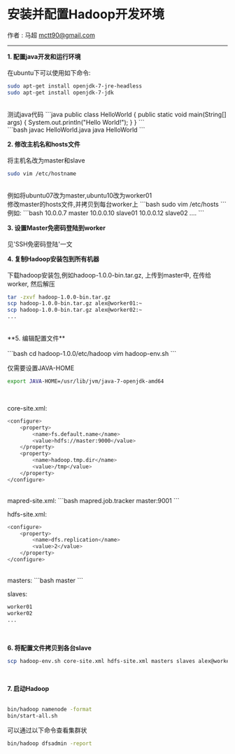 # 安装并配置Hadoop开发环境

作者 :  马超  mctt90@gmail.com

---

**1. 配置java开发和运行环境** <br><br>
在ubuntu下可以使用如下命令:
```bash
sudo apt-get install openjdk-7-jre-headless
sudo apt-get install openjdk-7-jdk
```
<br>
测试java代码
```java
public class HelloWorld {
    public static void main(String[] args) {
        System.out.println("Hello World!");
    }
}
```
<br>
```bash
javac HelloWorld.java
java HelloWorld
```
<br>

**2. 修改主机名和hosts文件** <br><br>
将主机名改为master和slave
```bash
sudo vim /etc/hostname
```
<br>
例如将ubuntu07改为master,ubuntu10改为worker01<br>
修改master的hosts文件,并拷贝到每台worker上
```bash
sudo vim /etc/hosts
```
<br>
例如:
```bash
10.0.0.7 master
10.0.0.10 slave01
10.0.0.12 slave02
....
```
<br>

**3. 设置Master免密码登陆到worker** <br><br>
见'SSH免密码登陆'一文
<br>

**4. 复制Hadoop安装包到所有机器** <br><br>
下载hadoop安装包,例如hadoop-1.0.0-bin.tar.gz, 上传到master中, 在传给worker, 然后解压
```bash
tar -zxvf hadoop-1.0.0-bin.tar.gz
scp hadoop-1.0.0-bin.tar.gz alex@worker01:~
scp hadoop-1.0.0-bin.tar.gz alex@worker02:~
...
```
<br>
**5. 编辑配置文件** <br><br>
```bash
cd hadoop-1.0.0/etc/hadoop
vim hadoop-env.sh
```
<br>

仅需要设置JAVA-HOME
```bash
export JAVA-HOME=/usr/lib/jvm/java-7-openjdk-amd64
```
<br>

core-site.xml:
```bash
<configure>
    <property>
        <name>fs.default.name</name>
        <value>hdfs://master:9000</value>
    </property>
    <property>
        <name>hadoop.tmp.dir</name>
        <value>/tmp</value>
    </property>
</configure>
```
<br>
mapred-site.xml:
```bash
<configure>
    <property>
        <name>mapred.job.tracker</name>
        <value>master:9001</value>
    </property>
</configure>
```
<br>

hdfs-site.xml:
```bash
<configure>
    <property>
        <name>dfs.replication</name>
        <value>2</value>
    </property>
</configure>
```
<br>
masters:
```bash
master
```

slaves:
```bash
worker01
worker02
...
```
<br>

**6. 将配置文件拷贝到各台slave**
```bash
scp hadoop-env.sh core-site.xml hdfs-site.xml masters slaves alex@worker01:~/hadoop-1.0.0/etc/hadoop
```
<br>

**7. 启动Hadoop** <br><br>
```bash
bin/hadoop namenode -format
bin/start-all.sh
```
可以通过以下命令查看集群状
```bash
bin/hadoop dfsadmin -report
```
<br>
